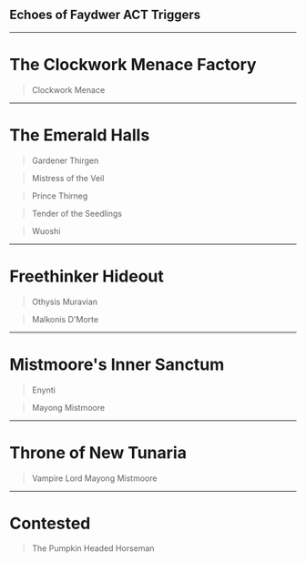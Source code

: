 ## Echoes of Faydwer ACT Triggers

------------------------------------------------------------------------------------------------

# The Clockwork Menace Factory

> Clockwork Menace

<Spell N="Metallic Tailswipe" T="45" OM="F" R="F" A="F" WV="10" RD="F" M="T" Tt="" FC="-16776961" RV="-15" C="Clockwork Menace" RC="F" />

------------------------------------------------------------------------------------------------

# The Emerald Halls

> Gardener Thirgen

<Spell N="Furious Storm" T="74" OM="F" R="F" A="F" WV="0" RD="T" M="F" Tt="" FC="-16776961" RV="-15" C="Gardener Thirgen" RC="F" />

> Mistress of the Veil

<Spell N="Rain of Thistles" T="72" OM="F" R="F" A="F" WV="5" RD="T" M="F" Tt="" FC="-16776961" RV="-15" C="Mistress of the Veil" RC="F" />

> Prince Thirneg

<Spell N="Furious Storm" T="53" OM="F" R="F" A="F" WV="10" RD="F" M="F" Tt="" FC="-8421505" RV="0" C="Prince Thirneg" RC="F" />

> Tender of the Seedlings

<Spell N="Chilling Mist" T="50" OM="F" R="F" A="F" WV="10" RD="F" M="T" Tt="" FC="-16776961" RV="-15" C="Tender of the Seedlings" RC="T" />

> Wuoshi

<Spell N="Breath of Unrestrained Growth" T="68" OM="F" R="F" A="F" WV="10" RD="F" M="T" Tt="" FC="-16776961" RV="-15" C="Wuoshi" RC="F" />

<Spell N="Furious Storm" T="46" OM="F" R="F" A="F" WV="10" RD="F" M="T" Tt="" FC="-16776961" RV="-15" C="Wuoshi" RC="F" />

<Spell N="Natural Dislocation" T="30" OM="F" R="F" A="F" WV="10" RD="F" M="T" Tt="" FC="-16776961" RV="-15" C="Wuoshi" RC="F" />

------------------------------------------------------------------------------------------------

# Freethinker Hideout

> Othysis Muravian

<Trigger R="Come forth my brethren!" SD="Portal" ST="3" CR="F" C="Othysis Muravian" T="T" TN="Knockup" Ta="F" />

<Trigger R="Through the portal, now!" SD="Portal" ST="3" CR="F" C="Othysis Muravian" T="T" TN="Knockup" Ta="F" />

<Trigger R="Othysis points a boney finger at (?&lt;name&gt;[a-zA-Z]+)" SD="${name} stunned" ST="3" CR="F" C="Othysis Muravian" T="T" TN="Knockup" Ta="F" />

> Malkonis D'Morte

<Trigger R="Come out and join me my brethren!" SD="Coffins" ST="3" CR="F" C="Malkonis D&apos;morte" T="F" TN="" Ta="F" />

<Trigger R="Feed, my pets!" SD="Knockup" ST="3" CR="F" C="Malkonis D&apos;morte" T="T" TN="Knockup" Ta="F" />

<Spell N="Knockup" T="25" OM="F" R="F" A="F" WV="5" RD="F" M="F" Tt="" FC="-16776961" RV="-15" C="Malkonis D'Morte" RC="F" />

<Spell N="Hypodermic Skewer" T="35" OM="F" R="F" A="F" WV="10" RD="F" M="T" Tt="" FC="-16776961" RV="-15" C="Malkonis D'Morte" RC="F" />

------------------------------------------------------------------------------------------------

# Mistmoore's Inner Sanctum

> Enynti

<Spell N="Enthralling Flames" T="30" OM="T" R="F" A="T" WV="10" RD="F" M="F" Tt="" FC="-16776961" RV="-10" C="Enynti" RC="T" />

<Spell N="Winds of the Ancient" T="30" OM="T" R="F" A="T" WV="10" RD="F" M="T" Tt="" FC="-16776961" RV="-10" C="Enynti" RC="F" />

> Mayong Mistmoore

<Spell N="Blanket of Eternal Night" T="55" OM="F" R="F" A="F" WV="10" RD="F" M="T" Tt="" FC="-16776961" RV="-15" C="Mayong Mistmoore" RC="F" />

<Spell N="Mayong's Touch" T="37" OM="F" R="F" A="F" WV="10" RD="F" M="T" Tt="" FC="-16776961" RV="-15" C="Mayong Mistmoore" RC="F" />

<Spell N="Soul Paralysis" T="37" OM="F" R="F" A="F" WV="10" RD="F" M="T" Tt="" FC="-16776961" RV="-15" C="Mayong Mistmoore" RC="F" />

------------------------------------------------------------------------------------------------

# Throne of New Tunaria

> Vampire Lord Mayong Mistmoore

<Spell N="Ydalian Bolt" T="40" OM="F" R="F" A="F" WV="10" RD="F" M="T" Tt="" FC="-16776961" RV="-15" C="Vampire Lord Mayong Mistmoore" RC="F" />

------------------------------------------------------------------------------------------------

# Contested

> The Pumpkin Headed Horseman

<Trigger R="Pumpkins scream in the dead of night!" SD="Pumpkins" ST="3" CR="F" C="The Pumpkin Headed Horseman" T="T" TN="Pumpkins" Ta="F" />

<Spell N="Pumpkins" T="110" OM="F" R="F" A="F" WV="10" RD="F" M="F" Tt="" FC="-16776961" RV="-15" C="Pumpkins" RC="F" />

<Spell N="Drain Life" T="50" OM="F" R="F" A="F" WV="10" RD="F" M="T" Tt="" FC="-16776961" RV="-15" C="The Pumpkin Headed Horseman" RC="T" />

<Spell N="Ripened Annihilation" T="50" OM="F" R="F" A="F" WV="10" RD="F" M="T" Tt="" FC="-16776961" RV="-15" C="The Pumpkin Headed Horseman" RC="T" />

